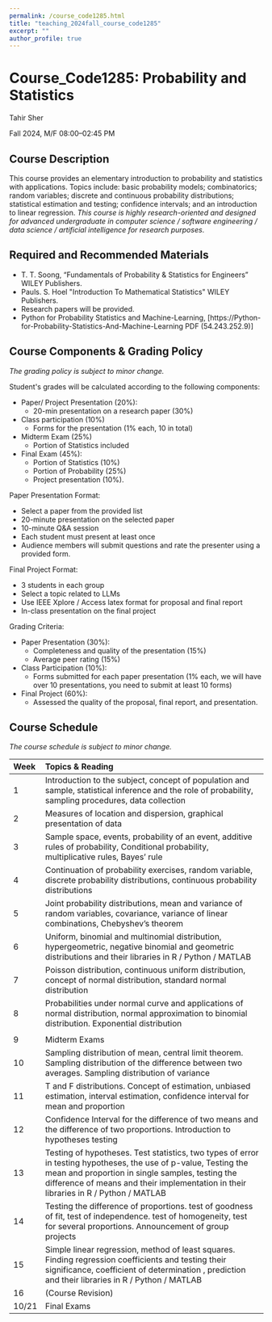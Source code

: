 ```yaml
---
permalink: /course_code1285.html
title: "teaching_2024fall_course_code1285"
excerpt: ""
author_profile: true
---
```



# **Course_Code1285: Probability and Statistics**

Tahir Sher

Fall 2024, M/F 08:00–02:45 PM


## **Course Description**

This course provides an elementary introduction to probability and statistics with applications. Topics include: basic probability models; combinatorics; random variables; discrete and continuous probability distributions; statistical estimation and testing; confidence intervals; and an introduction to linear regression. *This course is highly research-oriented and designed for advanced undergraduate in computer science / software engineering / data science / artificial intelligence for research purposes*.


## **Required and Recommended Materials**

* T. T. Soong, “Fundamentals of Probability & Statistics for Engineers” WILEY Publishers.
* Pauls. S. Hoel "Introduction To Mathematical Statistics" WILEY Publishers.
* Research papers will be provided.
* Python for Probability Statistics and Machine-Learning, [https://Python-for-Probability-Statistics-And-Machine-Learning PDF (54.243.252.9)]


## **Course Components & Grading Policy** 
*The grading policy is subject to minor change.*

Student's grades will be calculated according to the following components: 

* Paper/ Project Presentation (20%):
  * 20-min presentation on a research paper (30%)
* Class participation (10%)
  * Forms for the presentation (1% each, 10 in total)
* Midterm Exam (25%)
  * Portion of Statistics included
* Final Exam (45%):
  * Portion of Statistics (10%)
  * Portion of Probability (25%)
  * Project presentation (10%). 

Paper Presentation Format:
- Select a paper from the provided list
- 20-minute presentation on the selected paper
- 10-minute Q&A session
- Each student must present at least once
- Audience members will submit questions and rate the presenter using a provided form.


Final Project Format:
- 3 students in each group
- Select a topic related to LLMs
- Use IEEE Xplore / Access latex format for proposal and final report
- In-class presentation on the final project


Grading Criteria:
- Paper Presentation (30%):
   - Completeness and quality of the presentation (15%)
   - Average peer rating (15%)
- Class Participation (10%):
   - Forms submitted for each paper presentation (1% each, we will have over 10 presentations, you need to submit at least 10 forms)
- Final Project (60%):
   - Assessed the quality of the proposal, final report, and presentation.



## **Course Schedule** 

*The course schedule is subject to minor change.*

| Week         | Topics & Reading |
| :----------  | :----------------------------------------------------------------------------------------------------------------------------------------------------------------------------------------------------------------------------------------------------------------------------------------------------------------------------------------------------------------------------------------------------------------------------------------------------------------------------------------------------------------------------------------------------------------------------------- |
| 1      | Introduction to the subject, concept of population and sample, statistical inference and the role of probability, sampling procedures, data collection                                                                                                                                                                                                                                                                                                                                                                                                                                                                                                                                                                                           |
| 2      | Measures of location and dispersion, graphical presentation of data                                                                                                                                                                                                                                                                                                                                                                                                                                                                                                                                                                                    |
| 3      | Sample space, events, probability of an event, additive rules of probability, Conditional probability, multiplicative rules, Bayes’ rule                                                                                                                                                                                                                                                                                                                                                                                                                                                                                                                                                                                               |
| 4      | Continuation of probability exercises, random variable, discrete probability distributions, continuous probability distributions                                                                                                                                                                                                                                                                                                                                                                                                                                                                                                                                                                                                  |
| 5       | Joint probability distributions, mean and variance of random variables, covariance, variance of linear combinations, Chebyshev’s theorem                                                                                                                                                                                                                                                                                                                                                                                                                                                                                                                                                                                             |
| 6       | Uniform, binomial and multinomial distribution, hypergeometric, negative binomial and geometric distributions and their libraries in R / Python / MATLAB                                                                                                         |
| 7      | Poisson distribution, continuous uniform distribution, concept of normal distribution, standard normal distribution                                                                                                                                                                                                                                                                                                                                                                                                  |
| 8       | Probabilities under normal curve and applications of normal distribution, normal approximation to binomial distribution. Exponential distribution      
               |
| 9       | Midterm Exams                                                                                                                                                                                                                                                               |
| 10       | Sampling distribution of mean, central limit theorem. Sampling distribution of the difference between two averages. Sampling distribution of variance                                                                                                                                                                                                                                                                                                         |
| 11       | T and F distributions. Concept of estimation, unbiased estimation, interval estimation, confidence interval for mean and proportion                                                                                                                                                                                                                                                                                                                                                                                               |
| 12       | Confidence Interval for the difference of two means and the difference of two proportions. Introduction to hypotheses testing                                                                                                  |
| 13       | Testing of hypotheses. Test statistics, two types of error in testing hypotheses, the use of p-value, Testing the mean and proportion in single samples, testing the difference of means and their implementation in their libraries in R / Python / MATLAB                                                                                                                                                             |
| 14       | Testing the difference of proportions. test of goodness of fit, test of independence. test of homogeneity, test for several proportions. Announcement of group projects                                                                                                                                                                   |
| 15       | Simple linear regression, method of least squares. Finding regression coefficients and testing their significance, coefficient of determination , prediction and their libraries in R / Python / MATLAB                                                                                                                                                                                                                                   |
| 16       | (Course Revision)                                                                                                                                                                                                                                                                                                                                                                                                                                                                                                                                                                                                                  |
| 10/21       | Final Exams                                                                                                            |
                                                                                                                                                                                                                                                                   





 

